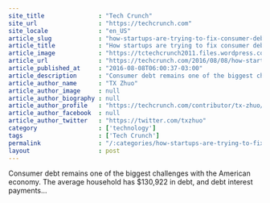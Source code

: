 ```yaml
---
site_title               : "Tech Crunch"
site_url                 : "https://techcrunch.com"
site_locale              : "en_US"
article_slug             : "how-startups-are-trying-to-fix-consumer-debt"
article_title            : "How startups are trying to fix consumer debt"
article_image            : "https://tctechcrunch2011.files.wordpress.com/2016/08/gettyimages-172173486.jpg?w=764&h=400&crop=1"
article_url              : "https://techcrunch.com/2016/08/08/how-startups-are-trying-to-fix-consumer-debt/"
article_published_at     : "2016-08-08T06:00:37-03:00"
article_description      : "Consumer debt remains one of the biggest challenges with the American economy. The average household has $130,922 in debt, and debt interest payments..."
article_author_name      : "TX Zhuo"
article_author_image     : null
article_author_biography : null
article_author_profile   : "https://techcrunch.com/contributor/tx-zhuo/"
article_author_facebook  : null
article_author_twitter   : "https://twitter.com/txzhuo"
category                 : ['technology']
tags                     : ['Tech Crunch']
permalink                : "/:categories/how-startups-are-trying-to-fix-consumer-debt/"
layout                   : post
---
```


Consumer debt remains one of the biggest challenges with the American economy. The average household has $130,922 in debt, and debt interest payments...
